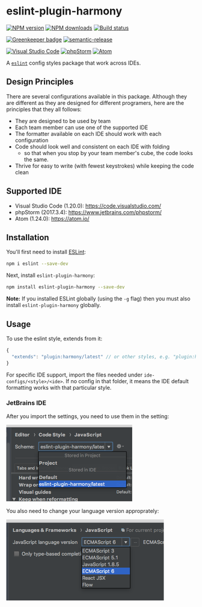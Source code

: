 # eslint-plugin-harmony

[![NPM version][npm-image]][npm-url]
[![NPM downloads][downloads-image]][downloads-url]
[![Build status][travis-image]][travis-url]

[![Greenkeeper badge][green-keeper-image]][green-keeper-url]
[![semantic-release][semantic-release-image]][semantic-release-url]

[![Visual Studio Code][vscode-image]][vscode-url]
[![phpStorm][phpStorm-image]][phpStorm-url]
[![Atom][atom-image]][atom-url]

A [`eslint`](https://eslint.org/) config styles package that work across IDEs.

## Design Principles

There are several configurations available in this package.
Although they are different as they are designed for different programers,
here are the principles that they all follows:

- They are designed to be used by team
- Each team member can use one of the supported IDE
- The formatter available on each IDE should work with each configuration
- Code should look well and consistent on each IDE with folding
  - so that when you stop by your team member's cube, the code looks the same.
- Thrive for easy to write (with fewest keystrokes) while keeping the code clean

## Supported IDE

- Visual Studio Code (1.20.0): <https://code.visualstudio.com/>
- phpStorm (2017.3.4): <https://www.jetbrains.com/phpstorm/>
- Atom (1.24.0): <https://atom.io/>

## Installation

You'll first need to install [ESLint](http://eslint.org):

```sh
npm i eslint --save-dev
```

Next, install `eslint-plugin-harmony`:

```sh
npm install eslint-plugin-harmony --save-dev
```

**Note:** If you installed ESLint globally (using the `-g` flag) then you must also install `eslint-plugin-harmony` globally.

## Usage

To use the eslint style, extends from it:

```js
{
  "extends": "plugin:harmony/latest" // or other styles, e.g. "plugin:harmony/es5-strict"
}
```

For specific IDE support, import the files needed under `ide-configs/<style>/<ide>`.
If no config in that folder, it means the IDE default formatting works with that particular style.

### JetBrains IDE

After you import the settings,
you need to use them in the setting:

![setting](2018-03-06-16-12-17.png)

You also need to change your language version approprately:

![language version](2018-03-06-16-14-48.png)

[npm-image]: https://img.shields.io/npm/v/eslint-plugin-harmony.svg?style=flat
[npm-url]: https://npmjs.org/package/eslint-plugin-harmony
[downloads-image]: https://img.shields.io/npm/dm/eslint-plugin-harmony.svg?style=flat
[downloads-url]: https://npmjs.org/package/eslint-plugin-harmony
[travis-image]: https://img.shields.io/travis/unional/eslint-plugin-harmony/master.svg?style=flat
[travis-url]: https://travis-ci.org/unional/eslint-plugin-harmony?branch=master
[green-keeper-image]:
https://badges.greenkeeper.io/unional/eslint-plugin-harmony.svg
[green-keeper-url]:https://greenkeeper.io/
[semantic-release-image]:https://img.shields.io/badge/%20%20%F0%9F%93%A6%F0%9F%9A%80-semantic--release-e10079.svg
[semantic-release-url]:https://github.com/semantic-release/semantic-release
[vscode-image]:https://img.shields.io/badge/vscode-ready-green.svg
[vscode-url]:https://code.visualstudio.com/
[phpStorm-image]:https://img.shields.io/badge/phpStorm-ready-green.svg
[phpStorm-url]:https://www.jetbrains.com/phpstorm/
[atom-image]:https://img.shields.io/badge/atom-ready-green.svg
[atom-url]:https://atom.io/
